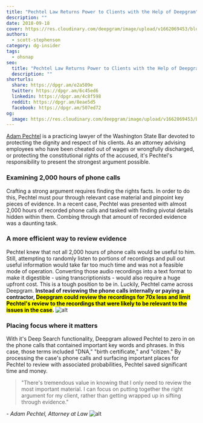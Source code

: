 ```yaml
---
title: "Pechtel Law Returns Power to Clients with the Help of Deepgram"
description: ""
date: 2018-09-18
cover: https://res.cloudinary.com/deepgram/image/upload/v1662069453/blog/customer-story-legal-transcription/placeholder-post-image%402x.jpg
authors:
  - scott-stephenson
category: dg-insider
tags:
  - ohsnap
seo:
  title: "Pechtel Law Returns Power to Clients with the Help of Deepgram"
  description: ""
shorturls:
  share: https://dpgr.am/e2a509e
  twitter: https://dpgr.am/6c45ed6
  linkedin: https://dpgr.am/4c8f598
  reddit: https://dpgr.am/8eae5d5
  facebook: https://dpgr.am/507ed72
og:
  image: https://res.cloudinary.com/deepgram/image/upload/v1662069453/blog/customer-story-legal-transcription/placeholder-post-image%402x.jpg
---
```


[Adam Pechtel](http://pechtellaw.com/) is a practicing lawyer of the Washington State Bar devoted to protecting the dignity and respect of his clients. As an attorney advising employees who have been cheated out of wages or wrongfully discharged, or protecting the constitutional rights of the accused, it's Pechtel's responsibility to present the strongest argument possible.

### Examining 2,000 hours of phone calls

Crafting a strong argument requires finding the rights facts. In order to do this, Pechtel must pour through relevant case material and pinpoint key pieces of evidence. In a recent case, Pechtel was presented with almost 2,000 hours of recorded phone calls and tasked with finding pivotal details hidden within them. Combing through that amount of recorded evidence was a daunting task.

### A more efficient way to review evidence

Pechtel knew that not all 2,000 hours of phone calls would be useful to him. Still, attempting to randomly listen to portions of recordings and pull out useful information would take far too much time and was not a feasible mode of operation. Converting those audio recordings into a text format to make it digestible - using transcriptionists - would also require a huge upfront cost. This is a tough position to be in. Luckily, Pechtel came across Deepgram. **Instead of reviewing the phone calls internally or paying a contractor, <mark>Deepgram could review the recordings for 70x less and limit Pechtel's review to the recordings that were likely to be relevant to the issues in the case</mark>.** ![alt](https://res.cloudinary.com/deepgram/image/upload/v1661976377/blog/customer-story-legal-transcription/helloquence-51716-unsplash.jpg)

### Placing focus where it matters

With it's Deep Search functionality, Deepgram allowed Pechtel to zero in on the phone calls that contained important key words and phrases. In this case, those terms included "DNA," "birth certificate," and "citizen." By processing the case's phone calls and surfacing important places for Pechtel to review with associated probabilities, Pechtel saved significant time and money.

> "There's tremendous value in knowing that I only need to review the most important material. I can focus on putting together the right argument for my client, rather than getting wrapped up in sifting through evidence."

_- Adam Pechtel, Attorney at Law_ ![alt](https://res.cloudinary.com/deepgram/image/upload/v1661976378/blog/customer-story-legal-transcription/rawpixel-567016-unsplash.jpg)
